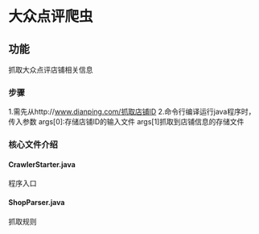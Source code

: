 # 大众点评爬虫
## 功能
抓取大众点评店铺相关信息
### 步骤
1.需先从http://www.dianping.com/抓取店铺ID
2.命令行编译运行java程序时，传入参数 args[0]:存储店铺ID的输入文件 args[1]抓取到店铺信息的存储文件
### 核心文件介绍
#### CrawlerStarter.java
程序入口
#### ShopParser.java
抓取规则
